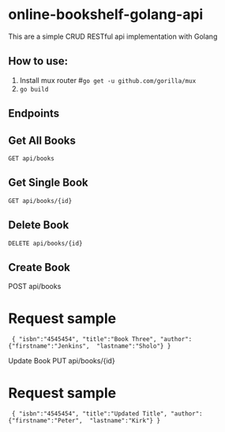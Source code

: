 # online-bookshelf-golang-api
This are a simple CRUD RESTful api implementation with Golang


## How to use:
1. Install mux router
#`go get -u github.com/gorilla/mux`
2. `go build `

## Endpoints

## Get All Books
`GET api/books`

## Get Single Book
`GET api/books/{id}`

## Delete Book
`DELETE api/books/{id}`

## Create Book
POST api/books

# Request sample
`` {
   "isbn":"4545454",
   "title":"Book Three",
   "author":{"firstname":"Jenkins",  "lastname":"Sholo"}
  }``

Update Book
PUT api/books/{id}

# Request sample
`` {
   "isbn":"4545454",
   "title":"Updated Title",
   "author":{"firstname":"Peter",  "lastname":"Kirk"}
  }``

